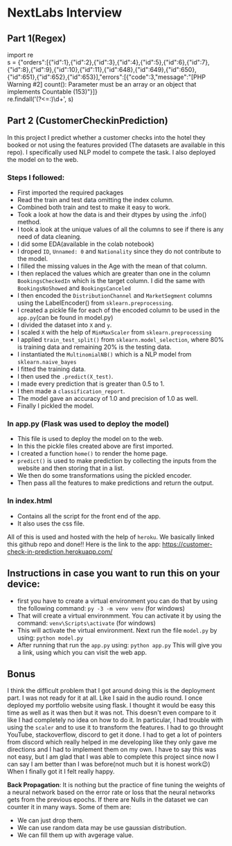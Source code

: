# NextLabs Interview
## Part 1(Regex)

import re\
s = {"orders":[{"id":1},{"id":2},{"id":3},{"id":4},{"id":5},{"id":6},{"id":7},{"id":8},{"id":9},{"id":10},{"id":11},{"id":648},{"id":649},{"id":650},{"id":651},{"id":652},{"id":653}],"errors":[{"code":3,"message":"[PHP Warning #2] count(): Parameter must be an array or an object that implements Countable (153)"}]}\
re.findall('(?<=:)\d+', s)

## Part 2 (CustomerCheckinPrediction)
In this project I predict whether a customer checks into the hotel they booked or not using the features provided (The datasets are available in this repo). I specifically used NLP model to compete the task. I also deployed the model on to the web.

### Steps I followed:
- First imported the required packages
- Read the train and test data omitting the index column.
- Combined both train and test to make it easy to work.
- Took a look at how the data is and their dtypes by using the .info() method.
- I took a look at the unique values of all the columns to see if there is any need of data cleaning.
- I did some EDA(available in the colab notebook)
- I droped `ID`, `Unnamed: 0` and `Nationality` since they do not contribute to the model.
- I filled the missing values in the Age with the mean of that column.
- I then replaced the values which are greater than one in the column `BookingsCheckedIn` which is the target column. I did the same with `BookingsNoShowed` and `BookingsCanceled`
- I then encoded the `DistributionChannel` and `MarketSegment` columns using the LabelEncoder() from `sklearn.preprocessing`.
- I created a pickle file for each of the encoded column to be used in the `app.py`(can be found in model.py)
- I divided the dataset into `X` and `y`.
- I scaled `X` with the help of `MinMaxScaler` from `sklearn.preprocessing`
- I applied `train_test_split()` from `sklearn.model_selection`, where 80% is training data and remaining 20% is the testing data.
- I instantiated the `MultinomialNB()` which is a NLP model from `sklearn.naive_bayes`
- I fitted the training data.
- I then used the `.predict(X_test)`.
- I made every prediction that is greater than 0.5 to 1.
- I then made a `classification_report`.
- The model gave an accuracy of 1.0 and precision of 1.0 as well.
- Finally I pickled the model.

### In app.py (Flask was used to deploy the model)
- This file is used to deploy the model on to the web.
- In this the pickle files created above are first imported.
- I created a function `home()` to render the home page.
- `predict()` is used to make prediction by collecting the inputs from the website and then storing that in a list.
- We then do some transformations using the pickled encoder.
- Then pass all the features to make predictions and return the output.

### In index.html
- Contains all the script for the front end of the app.
- It also uses the css file.

All of this is used and hosted with the help of `heroku`. We basically linked this github repo and done!! Here is the link to the app: https://customer-check-in-prediction.herokuapp.com/

## Instructions in case you want to run this on your device:
- first you have to create a virtual environment you can do that by using the following command: `py -3 -m venv venv` (for windows)
- That will create a virtual environmment. You can activate it by using the command: `venv\Scripts\activate` (for windows)
- This will activate the virtual environment. Next run the file `model.py` by using: `python model.py`
- After running that run the `app.py` using: `python app.py` This will give you a link, using which you can visit the web app.

## Bonus
I think the difficult problem that I got around doing this is the deployment part. I was not ready for it at all. Like I said in the audio round. I once deployed my portfolio website using flask. I thought it would be easy this time as well as it was then but it was not. This doesn't even compare to it like I had completely no idea on how to do it. 
In particular, I had trouble with using the `scaler` and to use it to transform the features. I had to go throught YouTube, stackoverflow, discord to get it done. I had to get a lot of pointers from discord which really helped in me developing like they only gave me directions and I had to implement them on my own. I have to say this was not easy, but I am glad that I was able to complete this project since now I can say I am better than I was before(not much but it is honest work😉) When I finally got it I felt really happy.

**Back Propagation**: 
 It is nothing but the practice of fine tuning the weights of a neural network based on the error rate or loss that the neural networks gets from the previous epochs. If there are Nulls in the dataset we can counter it in many ways. Some of them are:
 - We can just drop them.
 - We can use random data may be use gaussian distribution.
 - We can fill them up with avgerage value.
